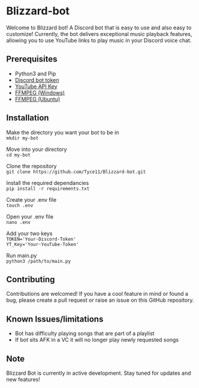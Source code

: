 # Blizzard-bot

Welcome to Blizzard bot! A Discord bot that is easy to use and also easy to customize! Currently, the bot delivers exceptional music playback features, allowing you to use YouTube links to play music in your Discord voice chat.

## Prerequisites

+ Python3 and Pip
+ [Discord bot token](https://discordgsm.com/guide/how-to-get-a-discord-bot-token)
+ [YouTube API Key](https://developers.google.com/youtube/registering_an_application)
+ [FFMPEG (Windows)](https://phoenixnap.com/kb/ffmpeg-windows)
+ [FFMPEG (Ubuntu)](https://phoenixnap.com/kb/install-ffmpeg-ubuntu)

## Installation

Make the directory you want your bot to be in <br>
`mkdir my-bot`

Move into your directory <br>
`cd my-bot`

Clone the repository <br>
`git clone https://github.com/Tyce11/Blizzard-bot.git`

Install the required dependancies <br>
`pip install -r requirements.txt`

Create your .env file <br>
`touch .env`

Open your .env file <br>
`nano .env` 

Add your two keys <br>
`TOKEN='Your-Discord-Token'` <br>
 `YT_Key='Your-YouTube-Token'`

Run main.py <br>
`python3 /path/to/main.py`

## Contributing 

Contributions are welcomed! If you have a cool feature in mind or found a bug, please create a pull request or raise an issue on this GitHub repository. 

## Known Issues/limitations 

+ Bot has difficulty playing songs that are part of a playlist
+ If bot sits AFK in a VC it will no longer play newly requested songs
  
## Note

Blizzard Bot is currently in active development. Stay tuned for updates and new features! 

